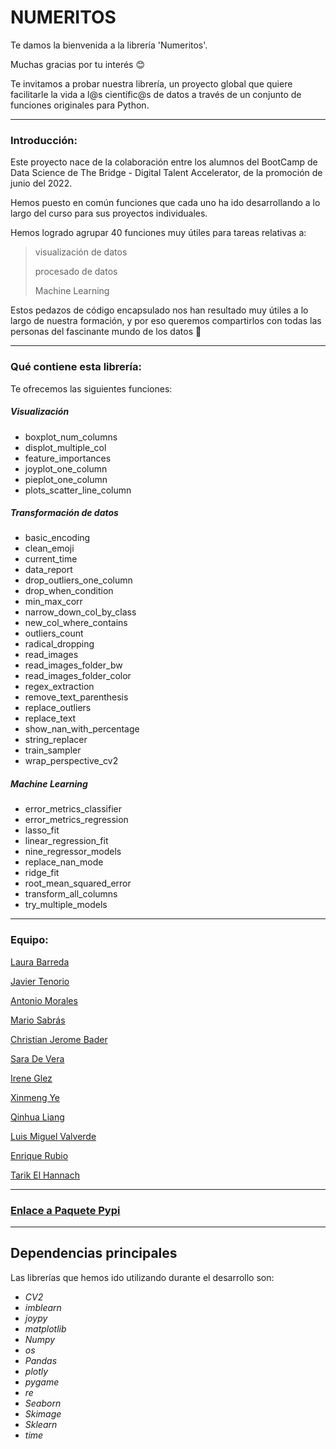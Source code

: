# NUMERITOS

Te damos la bienvenida a la librería 'Numeritos'.

Muchas gracias por tu interés 😊

Te invitamos a probar nuestra librería, un proyecto global que quiere facilitarle la vida a l@s científic@s de datos a través de un conjunto de funciones originales para Python.


---

### Introducción:

Este proyecto nace de la colaboración entre los alumnos del BootCamp de Data Science de The Bridge - Digital Talent Accelerator, de la promoción de junio del 2022.

Hemos puesto en común funciones que cada uno ha ido desarrollando a lo largo del curso para sus proyectos individuales. 

Hemos logrado agrupar 40 funciones muy útiles para tareas relativas a:

  > visualización de datos
  >
  > procesado de datos
  >
  > Machine Learning


Estos pedazos de código encapsulado nos han resultado muy útiles a lo largo de nuestra formación, y por eso queremos compartirlos con todas las personas del fascinante mundo de los datos 🔮


---

### Qué contiene esta librería: 

Te ofrecemos las siguientes funciones:



##### Visualización

* boxplot_num_columns
* displot_multiple_col
* feature_importances
* joyplot_one_column
* pieplot_one_column
* plots_scatter_line_column


##### Transformación de datos

* basic_encoding
* clean_emoji
* current_time
* data_report
* drop_outliers_one_column
* drop_when_condition
* min_max_corr
* narrow_down_col_by_class
* new_col_where_contains
* outliers_count
* radical_dropping
* read_images
* read_images_folder_bw
* read_images_folder_color
* regex_extraction
* remove_text_parenthesis
* replace_outliers
* replace_text
* show_nan_with_percentage
* string_replacer
* train_sampler
* wrap_perspective_cv2


##### Machine Learning

* error_metrics_classifier
* error_metrics_regression
* lasso_fit
* linear_regression_fit
* nine_regressor_models
* replace_nan_mode
* ridge_fit
* root_mean_squared_error
* transform_all_columns
* try_multiple_models

***

### Equipo:

[Laura Barreda](https://github.com/laurabarredaagusti)

[Javier Tenorio](https://github.com/75Engel) 

[Antonio Morales](https://github.com/Toni2Morales)

[Mario Sabrás](https://github.com/Masara00)

[Christian Jerome Bader](https://github.com/jeromebader)

[Sara De Vera](saradevera)

[Irene Glez](https://github.com/irene-glez)

[Xinmeng Ye](xyaimao)

[Qinhua Liang](https://github.com/qinghua03)

[Luis Miguel Valverde](https://github.com/lumivalsa)

[Enrique Rubio](https://github.com/EnriRuRu)

[Tarik El Hannach](https://github.com/tarikelhannach)

***

### [Enlace a Paquete Pypi](https://pypi.org/project/numeritos/1.0/)


----

## Dependencias principales


Las librerías que hemos ido utilizando durante el desarrollo son:


* *CV2*
* *imblearn*
* *joypy*
* *matplotlib*
* *Numpy*
* *os*
* *Pandas*
* *plotly*
* *pygame*
* *re*
* *Seaborn*
* *Skimage*
* *Sklearn*
* *time*


